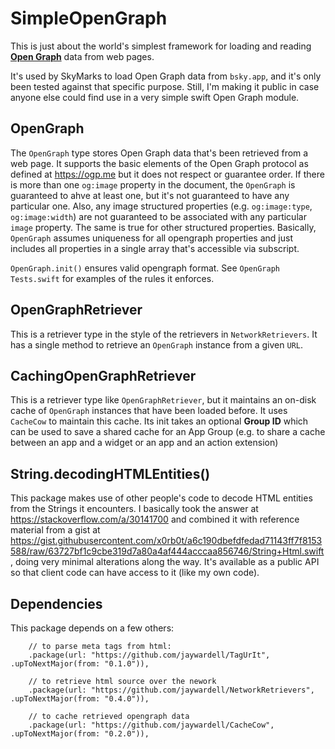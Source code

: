 # SimpleOpenGraph

This is just about the world's simplest framework for loading and reading [**Open Graph**](https://ogp.me) data from web pages.

It's used by SkyMarks to load Open Graph data from `bsky.app`, and it's only been tested against that specific purpose. Still, I'm making it public in case anyone else could find use in a very simple swift Open Graph module.  

## OpenGraph

The `OpenGraph` type stores Open Graph data that's been retrieved from a web page. It supports the basic elements of the Open Graph protocol as defined at https://ogp.me but it does not respect or guarantee order. If there is more than one `og:image` property in the document, the `OpenGraph` is guaranteed to ahve at least one, but it's not guaranteed to have any particular one. Also, any image structured properties (e.g. `og:image:type`, `og:image:width`) are not guaranteed to be associated with any particular `image` property. The same is true for other structured properties. Basically, `OpenGraph` assumes uniqueness for all opengraph properties and just includes all properties in a single array that's accessible via subscript.

`OpenGraph.init()` ensures valid opengraph format. See `OpenGraph Tests.swift` for examples of the rules it enforces.

## OpenGraphRetriever

This is a retriever type in the style of the retrievers in `NetworkRetrievers`. It has a single method to retrieve an `OpenGraph` instance from a given `URL`.

## CachingOpenGraphRetriever

This is a retriever type like `OpenGraphRetriever`, but it maintains an on-disk cache of `OpenGraph` instances that have been loaded before. It uses `CacheCow` to maintain this cache. Its init takes an optional **Group ID** which can be used to save a shared cache for an App Group (e.g. to share a cache between an app and a widget or an app and an action extension) 

## String.decodingHTMLEntities()

This package makes use of other people's code to decode HTML entities from the Strings it encounters. I basically took the answer at https://stackoverflow.com/a/30141700 and combined it with reference material from a gist at https://gist.githubusercontent.com/x0rb0t/a6c190dbefdfedad71143ff7f8153588/raw/63727bf1c9cbe319d7a80a4af444acccaa856746/String+Html.swift, doing very minimal alterations along the way. It's available as a public API so that client code can have access to it (like my own code). 

## Dependencies

This package depends on a few others:

        // to parse meta tags from html:
        .package(url: "https://github.com/jaywardell/TagUrIt", .upToNextMajor(from: "0.1.0")),
        
        // to retrieve html source over the nework
        .package(url: "https://github.com/jaywardell/NetworkRetrievers", .upToNextMajor(from: "0.4.0")),
        
        // to cache retrieved opengraph data
        .package(url: "https://github.com/jaywardell/CacheCow", .upToNextMajor(from: "0.2.0")),

